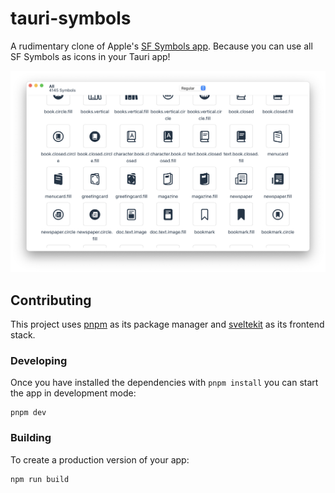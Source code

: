 # tauri-symbols

A rudimentary clone of Apple's [SF Symbols app]. Because you can use all SF Symbols as icons in your Tauri app!

![Screenshot of the app, showing a grid of icons with their associated labels](./Screenshot.png)

## Contributing

This project uses [pnpm] as its package manager and [sveltekit] as its frontend stack. 

### Developing

Once you have installed the dependencies with `pnpm install` you can start the app in development mode:

```shell
pnpm dev
```

### Building

To create a production version of your app:

```bash
npm run build
```

[SF Symbols app]: https://developer.apple.com/sf-symbols/
[pnpm]: https://pnpm.io
[sveltekit]: https://kit.svelte.dev/